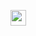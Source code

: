 <img src="https://i.pinimg.com/originals/e7/65/9b/e7659b364022b9337f844a4c898d7462.gif" width="25px">  <br />
